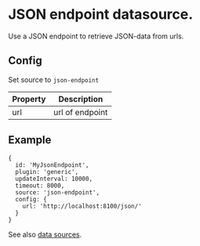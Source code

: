 # JSON endpoint datasource.

Use a JSON endpoint to retrieve JSON-data from urls. 


## Config
Set source to `json-endpoint`

| Property | Description |
|--------|-------------|
|url|url of endpoint|


## Example 
```
{
  id: 'MyJsonEndpoint',
  plugin: 'generic',
  updateInterval: 10000,
  timeout: 8000,
  source: 'json-endpoint',
  config: {
    url: 'http://localhost:8100/json/'
  }
}
```

See also [data sources](../).
